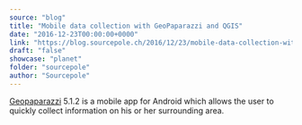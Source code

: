 ```yaml
---
source: "blog"
title: "Mobile data collection with GeoPaparazzi and QGIS"
date: "2016-12-23T00:00:00+0000"
link: "https://blog.sourcepole.ch/2016/12/23/mobile-data-collection-with-geopaparazzi-and-qgis/"
draft: "false"
showcase: "planet"
folder: "sourcepole"
author: "Sourcepole"
---
```


<p><a href="http://geopaparazzi.github.io/geopaparazzi/">Geopaparazzi</a> 5.1.2 is a mobile app for Android which allows the user to quickly collect information on his or her surrounding area.</p>

